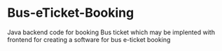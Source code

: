 # Bus-eTicket-Booking
Java backend code for booking Bus ticket which may be implented with frontend for creating a software for bus e-ticket booking
